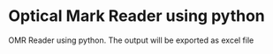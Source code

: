 # Optical Mark Reader using python
 OMR Reader using python. The output will be exported as excel file
